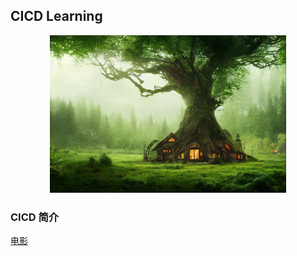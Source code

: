 ## CICD Learning


<html>

<body>
<div align="center">
<img src="./Image/banner.png" height="75%" width="75%">
</div>

</body>




</html>


### CICD 简介


[电影](EDITREADME.md)



